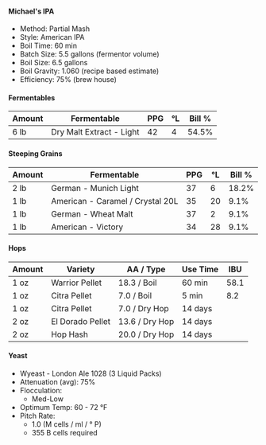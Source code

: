 #### Michael's IPA

* Method: Partial Mash
* Style: American IPA
* Boil Time: 60 min
* Batch Size: 5.5 gallons (fermentor volume)
* Boil Size: 6.5 gallons
* Boil Gravity: 1.060 (recipe based estimate)
* Efficiency: 75% (brew house)

#### Fermentables

| Amount | Fermentable              | PPG | °L | Bill % |
|--------|--------------------------|-----|----|--------|
| 6 lb   | Dry Malt Extract - Light | 42  | 4  | 54.5%  |

#### Steeping Grains

| Amount | Fermentable                      | PPG | °L | Bill % |
|--------|----------------------------------|-----|----|--------|
| 2 lb   | German - Munich Light            | 37  | 6  | 18.2%  |
| 1 lb   | American - Caramel / Crystal 20L | 35  | 20 | 9.1%   |
| 1 lb   | German - Wheat Malt              | 37  | 2  | 9.1%   |
| 1 lb   | American - Victory               | 34  | 28 | 9.1%   |

#### Hops

| Amount | Variety           | AA / Type       | Use	Time | IBU  |
|--------|-------------------|-----------------|-----------|------|
| 1 oz   | Warrior	Pellet   | 18.3 /	Boil     | 60 min    | 58.1 |
| 1 oz   | Citra Pellet      |  7.0 / Boil     |  5 min    |  8.2 |
| 1 oz   | Citra Pellet      |  7.0 / Dry Hop  | 14 days   |      |
| 2 oz   | El Dorado	Pellet | 13.6 /	Dry Hop  | 14 days   |      |
| 2 oz   | Hop Hash          | 20.0 / Dry Hop  | 14 days   |      |

#### Yeast

* Wyeast - London Ale 1028 (3 Liquid Packs)
* Attenuation (avg): 75%
* Flocculation:
  - Med-Low
* Optimum Temp: 60 - 72 °F
* Pitch Rate:
  - 1.0	(M cells / ml / ° P)
  - 355 B cells required
